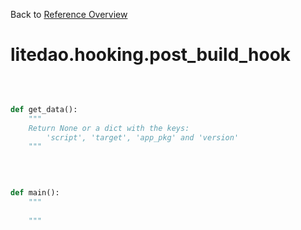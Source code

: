 
Back to [Reference Overview](https://github.com/pyrustic/litedao/blob/master/docs/reference/README.md)

# litedao.hooking.post\_build\_hook



<br>


```python

def get_data():
    """
    Return None or a dict with the keys:
        'script', 'target', 'app_pkg' and 'version'
    """

```

<br>

```python

def main():
    """
    
    """

```

